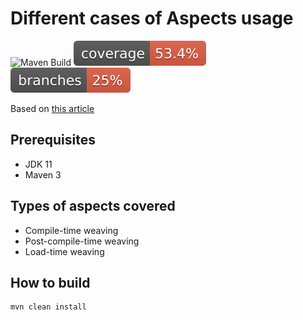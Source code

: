 
# Different cases of Aspects usage
![Maven Build](https://github.com/andrei-punko/aspectj-sandbox/workflows/Java%20CI%20with%20Maven/badge.svg)
[![Coverage](.github/badges/jacoco.svg)](https://github.com/andrei-punko/aspectj-sandbox/actions/workflows/maven.yml)
[![Branches](.github/badges/branches.svg)](https://github.com/andrei-punko/aspectj-sandbox/actions/workflows/maven.yml)

Based on [this article](https://www.baeldung.com/aspectj)

## Prerequisites
- JDK 11
- Maven 3

## Types of aspects covered
- Compile-time weaving
- Post-compile-time weaving
- Load-time weaving

## How to build
```shell
mvn clean install
```
